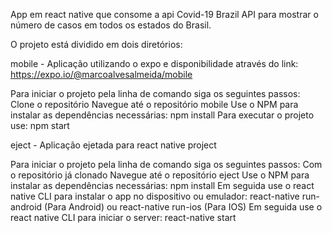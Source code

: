App em react native que consome a api Covid-19 Brazil API para mostrar o número de casos em todos os estados do Brasil.

O projeto está dividido em dois diretórios:

mobile - Aplicação utilizando o expo e disponibilidade através do link: https://expo.io/@marcoalvesalmeida/mobile

Para iniciar o projeto pela linha de comando siga os seguintes passos:
Clone o repositório
Navegue até o repositório mobile
Use o NPM para instalar as dependências necessárias: npm install
Para executar o projeto use: npm start

eject - Aplicação ejetada para react native project

Para iniciar o projeto pela linha de comando siga os seguintes passos:
Com o repositório já clonado
Navegue até o repositório eject
Use o NPM para instalar as dependências necessárias: npm install
Em seguida use o react native CLI para instalar o app no dispositivo ou emulador: react-native run-android (Para Android) ou react-native run-ios (Para IOS)
Em seguida use o react native CLI para iniciar o server: react-native start
